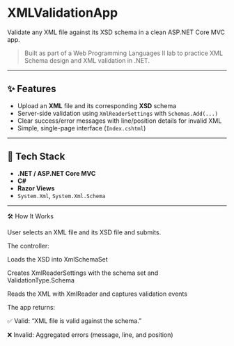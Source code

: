 # XMLValidationApp

Validate any XML file against its XSD schema in a clean ASP.NET Core MVC app.

> Built as part of a Web Programming Languages II lab to practice XML Schema design and XML validation in .NET.

---

## ✨ Features

- Upload an **XML** file and its corresponding **XSD** schema
- Server-side validation using `XmlReaderSettings` with `Schemas.Add(...)`
- Clear success/error messages with line/position details for invalid XML
- Simple, single-page interface (`Index.cshtml`)

---

## 🧱 Tech Stack

- **.NET / ASP.NET Core MVC**
- **C#**
- **Razor Views**
- `System.Xml`, `System.Xml.Schema`

---
🛠️ How It Works

User selects an XML file and its XSD file and submits.

The controller:

Loads the XSD into XmlSchemaSet

Creates XmlReaderSettings with the schema set and ValidationType.Schema

Reads the XML with XmlReader and captures validation events

The app returns:

✅ Valid: “XML file is valid against the schema.”

❌ Invalid: Aggregated errors (message, line, and position)

